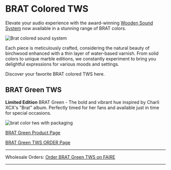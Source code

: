 # BRAT Colored TWS

Elevate your audio experience with the award-winning [Wooden Sound System](/tws) now available in a stunning range of BRAT colors.

![Brat colored sound system](https://uploads-ssl.webflow.com/577fb500e970a606264913c7/66a3a8e6cffb8918cf6b3649_Brat-OG.jpg)

Each piece is meticulously crafted, considering the natural beauty of birchwood enhanced with a thin layer of water-based varnish. From solid colors to unique marble editions, we constantly experiment to bring you delightful expressions for various moods and settings.

Discover your favorite BRAT colored TWS here.

## BRAT Green TWS

**Limited Edition** BRAT Green - The bold and vibrant hue inspired by Charli XCX's "Brat" album. Perfectly timed for her fans and available just in time for special occasions.

![brat color tws with packaging](https://cdn.prod.website-files.com/577fb500e970a606264913c7/66a48becbcdd2921113a26bb_Brat-wide.jpg)

[BRAT Green Product Page](https://www.bitti-gitti.com/products/brat-tws)

[BRAT Green TWS ORDER Page](https://www.bitti-gitti.com/lovely/brat-tws)

---

Wholesale Orders: [Order BRAT Green TWS on FAIRE](https://www.faire.com/product/p_bratz1oc)

---